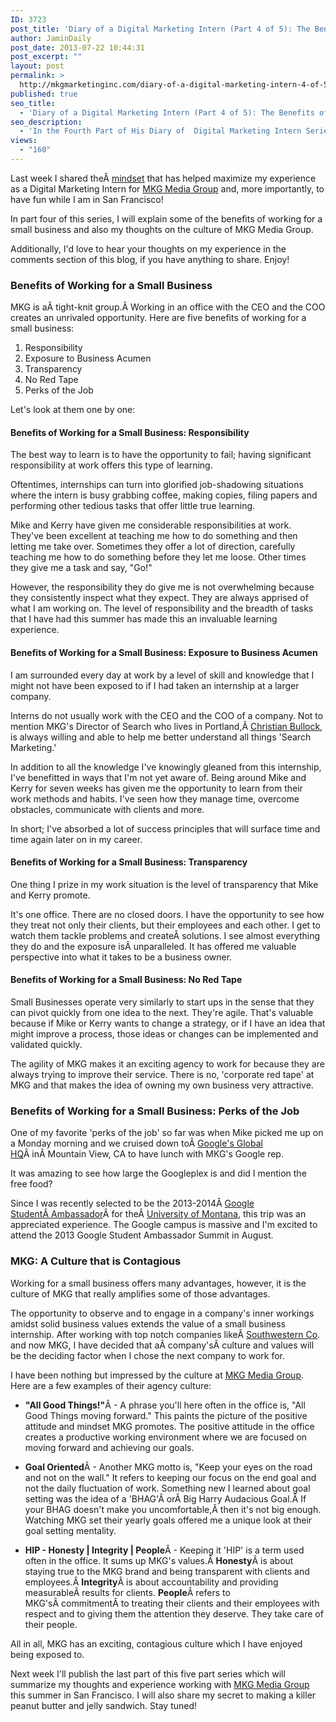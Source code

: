 ```yaml
---
ID: 3723
post_title: 'Diary of a Digital Marketing Intern (Part 4 of 5): The Benefits of Working for a Small Business'
author: JaminDaily
post_date: 2013-07-22 10:44:31
post_excerpt: ""
layout: post
permalink: >
  http://mkgmarketinginc.com/diary-of-a-digital-marketing-intern-4-of-5-the-benefits-of-working-for-a-small-business/
published: true
seo_title:
  - 'Diary of a Digital Marketing Intern (Part 4 of 5): The Benefits of Working for a Small Business'
seo_description:
  - 'In the Fourth Part of His Diary of  Digital Marketing Intern Series, Jamin Dailey Discusses The Benefits of Working for a Small Business'
views:
  - "160"
---
```

<p>Last week I shared theÂ <a href="http://ow.ly/mZjP7" target="_blank">mindset</a> that has helped maximize my experience as a Digital Marketing Intern for <a href="/" target="_blank">MKG Media Group</a> and, more importantly, to have fun while I am in San Francisco!</p>

<p>In part four of this series, I will explain some of the benefits of working for a small business and also my thoughts on the culture of MKG Media Group.</p>

<p>Additionally, I'd love to hear your thoughts on my experience in the comments section of this blog, if you have anything to share. Enjoy!</p>

<!--more-->

<h3>Benefits of Working for a Small Business</h3>
<p>MKG is aÂ tight-knit group.Â Working in an office with the CEO and the COO creates an unrivaled opportunity. Here are five benefits of working for a small business:</p>
<ol>
	<li><span style="line-height: 14px;">Responsibility</span></li>
	<li>Exposure to Business Acumen</li>
	<li>Transparency</li>
	<li>No Red Tape</li>
	<li>Perks of the Job</li>
</ol>

<p>Let's look at them one by one:</p>

<h4>Benefits of Working for a Small Business: Responsibility</h4>

<p>The best way to learn is to have the opportunity to fail; having significant responsibility at work offers this type of learning.</p>
<p>Oftentimes, internships can turn into glorified job-shadowing situations where the intern is busy grabbing coffee, making copies, filing papers and performing other tedious tasks that offer little true learning.</p>

<p>Mike and Kerry have given me considerable responsibilities at work. They've been excellent at teaching me how to do something and then letting me take over. Sometimes they offer a lot of direction, carefully teaching me how to do something before they let me loose. Other times they give me a task and say, "Go!"</p>

<p>However, the responsibility they do give me is not overwhelming because they consistently inspect what they expect. They are always apprised of what I am working on. The level of responsibility and the breadth of tasks that I have had this summer has made this an invaluable learning experience.</p>

<h4>Benefits of Working for a Small Business: Exposure to Business Acumen</h4>

<p>I am surrounded every day at work by a level of skill and knowledge that I might not have been exposed to if I had taken an internship at a larger company.</p>

<p>Interns do not usually work with the CEO and the COO of a company. Not to mention MKG's Director of Search who lives in Portland,Â <a href="http://www.christianbullock.net/" target="_blank">Christian Bullock</a>, is always willing and able to help me better understand all things 'Search Marketing.'</p>

<p>In addition to all the knowledge I've knowingly gleaned from this internship, I've benefitted in ways that I'm not yet aware of. Being around Mike and Kerry for seven weeks has given me the opportunity to learn from their work methods and habits. I've seen how they manage time, overcome obstacles, communicate with clients and more.</p>

<p>In short; I've absorbed a lot of success principles that will surface time and time again later on in my career.</p>

<h4>Benefits of Working for a Small Business: Transparency</h4>

<p>One thing I prize in my work situation is the level of transparency that Mike and Kerry promote.</p>

<p>It's one office. There are no closed doors. I have the opportunity to see how they treat not only their clients, but their employees and each other. I get to watch them tackle problems and createÂ solutions. I see almost everything they do and the exposure isÂ unparalleled. It has offered me valuable perspective into what it takes to be a business owner.</p>

<h4>Benefits of Working for a Small Business: No Red Tape</h4>

<p>Small Businesses operate very similarly to start ups in the sense that they can pivot quickly from one idea to the next. They're agile. That's valuable because if Mike or Kerry wants to change a strategy, or if I have an idea that might improve a process, those ideas or changes can be implemented and validated quickly.</p>
<p>The agility of MKG makes it an exciting agency to work for because they are always trying to improve their service. There is no, 'corporate red tape' at MKG and that makes the idea of owning my own business very attractive.</p>

<h3>Benefits of Working for a Small Business: Perks of the Job</h3>

<p>One of my favorite 'perks of the job' so far was when Mike picked me up on a Monday morning and we cruised down toÂ <a href="http://www.google.com/about/jobs/locations/mountain-view/" target="_blank">Google's Global HQ</a>Â inÂ Mountain View, CA to have lunch with MKG's Google rep.</p>

<p>It was amazing to see how large the Googleplex is and did I mention the free food?</p>

<p>Since I was recently selected to be the 2013-2014Â <a href="http://www.google.com/jobs/students/proscho/programs/southeastasia/ambassador/" target="_blank">Google StudentÂ Ambassador</a>Â for theÂ <a href="http://www.umt.edu/" target="_blank">University of Montana</a>, this trip was an appreciated experience. The Google campus is massive and I'm excited to attend the 2013 Google Student Ambassador Summit in August.</p>

<h3>MKG: A Culture that is Contagious</h3>
<p>Working for a small business offers many advantages, however, it is the culture of MKG that really amplifies some of those advantages.</p>

<p>The opportunity to observe and to engage in a company's inner workings amidst solid business values extends the value of a small business internship. After working with top notch companies likeÂ <a href="http://www.southwestern.com/" target="_blank">Southwestern Co</a>. and now MKG, I have decided that aÂ company'sÂ culture and values will be the deciding factor when I chose the next company to work for.</p>

<p>I have been nothing but impressed by the culture at <a href="http://mkgmediagroup.com/" target="_blank">MKG Media Group</a>. Here are a few examples of their agency culture:</p>
<ul>
	<li><strong>"All Good Things!"</strong>Â - A phrase you'll here often in the office is, "All Good Things moving forward." This paints the picture of the positive attitude and mindset MKG promotes. The positive attitude in the office creates a productive working environment where we are focused on moving forward and achieving our goals.</li>
</ul>
<ul>
	<li><strong>Goal Oriented</strong>Â - Another MKG motto is, "Keep your eyes on the road and not on the wall." It refers to keeping our focus on the end goal and not the daily fluctuation of work. Something new I learned about goal setting was the idea of a 'BHAG'Â orÂ Big Harry Audacious Goal.Â If your BHAG doesn't make you uncomfortable,Â then it's not big enough. Watching MKG set their yearly goals offered me a unique look at their goal setting mentality.</li>
</ul>
<ul>
	<li><strong>HIP - Honesty | Integrity | People</strong>Â - Keeping it 'HIP' is a term used often in the office. It sums up MKG's values.Â <strong>Honesty</strong>Â is about staying true to the MKG brand and being transparent with clients and employees.Â <strong>Integrity</strong>Â is about accountability and providing measurableÂ results for clients. <strong>People</strong>Â refers to MKG'sÂ commitmentÂ to treating their clients and their employees with respect and to giving them the attention they deserve. They take care of their people.</li>
</ul>

<p>All in all, MKG has an exciting, contagious culture which I have enjoyed being exposed to.</p>

<p>Next week I'll publish the last part of this five part series which will summarize my thoughts and experience working with <a href="http://mkgmediagroup.com/" target="_blank">MKG Media Group</a> this summer in San Francisco. I will also share my secret to making a killer peanut butter and jelly sandwich. Stay tuned!</p>
